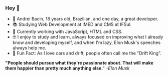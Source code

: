 ### Hey 👋

- 🚀 Andrei Bacin, 18 years old, Brazilian, and one day, a great developer.
- 📚 Studying Web Development at IMED and CMS at IFSul.
- 👾 Currently working with JavaScript, HTML and CSS.
- 🤓 I enjoy to study and learn, always focused on improving what I already know and developing myself, and when I'm lazy, Elon Musk's speeches always help me.
- 🚗 Fun Fact: As I love cars and drift, people often call me the "Drift King".

**"People should pursue what they're passionate about. That will make them happier than pretty much anything else."** 
*-Elon Musk*
